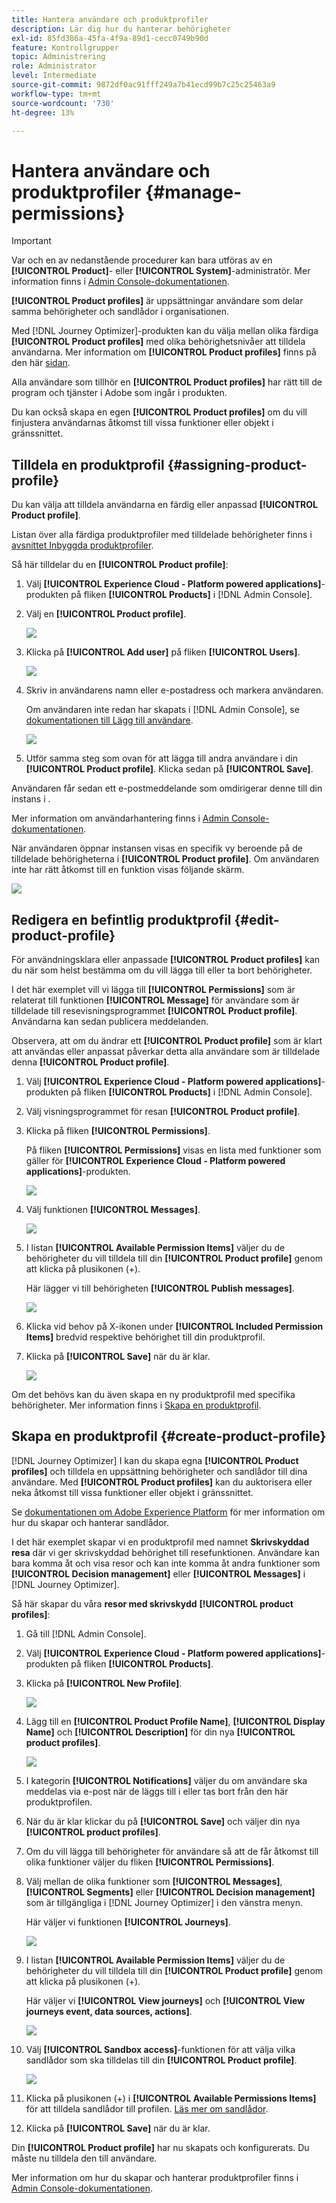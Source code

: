 ```yaml
---
title: Hantera användare och produktprofiler
description: Lär dig hur du hanterar behörigheter
exl-id: 85fd386a-45fa-4f9a-89d1-cecc0749b90d
feature: Kontrollgrupper
topic: Administrering
role: Administrator
level: Intermediate
source-git-commit: 9872df0ac91fff249a7b41ecd99b7c25c25463a9
workflow-type: tm+mt
source-wordcount: '730'
ht-degree: 13%

---
```


# Hantera användare och produktprofiler {#manage-permissions}

>[!IMPORTANT]
>
> Var och en av nedanstående procedurer kan bara utföras av en **[!UICONTROL Product]**- eller **[!UICONTROL System]**-administratör. Mer information finns i [Admin Console-dokumentationen](https://helpx.adobe.com/enterprise/admin-guide.html/enterprise/using/admin-roles.ug.html).

**[!UICONTROL Product profiles]** är uppsättningar användare som delar samma behörigheter och sandlådor i organisationen.

Med [!DNL Journey Optimizer]-produkten kan du välja mellan olika färdiga **[!UICONTROL Product profiles]** med olika behörighetsnivåer att tilldela användarna. Mer information om **[!UICONTROL Product profiles]** finns på den här [sidan](ootb-product-profiles.md).

Alla användare som tillhör en **[!UICONTROL Product profiles]** har rätt till de program och tjänster i Adobe som ingår i produkten.

Du kan också skapa en egen **[!UICONTROL Product profiles]** om du vill finjustera användarnas åtkomst till vissa funktioner eller objekt i gränssnittet.

## Tilldela en produktprofil {#assigning-product-profile}

Du kan välja att tilldela användarna en färdig eller anpassad **[!UICONTROL Product profile]**.

Listan över alla färdiga produktprofiler med tilldelade behörigheter finns i [avsnittet Inbyggda produktprofiler](ootb-product-profiles.md).

Så här tilldelar du en **[!UICONTROL Product profile]**:

1. Välj **[!UICONTROL Experience Cloud - Platform powered applications]**-produkten på fliken **[!UICONTROL Products]** i [!DNL Admin Console].

1. Välj en **[!UICONTROL Product profile]**.  

   ![](../assets/access_control_2.png)

1. Klicka på **[!UICONTROL Add user]** på fliken **[!UICONTROL Users]**.

   ![](../assets/access_control_3.png)

1. Skriv in användarens namn eller e-postadress och markera användaren.

   Om användaren inte redan har skapats i [!DNL Admin Console], se [dokumentationen till Lägg till användare](https://helpx.adobe.com/enterprise/admin-guide.html/enterprise/using/manage-users-individually.ug.html#add-users).

   ![](../assets/access_control_4.png)

1. Utför samma steg som ovan för att lägga till andra användare i din **[!UICONTROL Product profile]**. Klicka sedan på **[!UICONTROL Save]**.

Användaren får sedan ett e-postmeddelande som omdirigerar denne till din instans i .

Mer information om användarhantering finns i [Admin Console-dokumentationen](https://helpx.adobe.com/enterprise/admin-guide.html/enterprise/using/manage-users-individually.ug.html).

När användaren öppnar instansen visas en specifik vy beroende på de tilldelade behörigheterna i **[!UICONTROL Product profile]**. Om användaren inte har rätt åtkomst till en funktion visas följande skärm.

![](../assets/access_control_1.png)

## Redigera en befintlig produktprofil {#edit-product-profile}

För användningsklara eller anpassade **[!UICONTROL Product profiles]** kan du när som helst bestämma om du vill lägga till eller ta bort behörigheter.

I det här exemplet vill vi lägga till **[!UICONTROL Permissions]** som är relaterat till funktionen **[!UICONTROL Message]** för användare som är tilldelade till resevisningsprogrammet **[!UICONTROL Product profile]**. Användarna kan sedan publicera meddelanden.

Observera, att om du ändrar ett **[!UICONTROL Product profile]** som är klart att användas eller anpassat påverkar detta alla användare som är tilldelade denna **[!UICONTROL Product profile]**.

1. Välj **[!UICONTROL Experience Cloud - Platform powered applications]**-produkten på fliken **[!UICONTROL Products]** i [!DNL Admin Console].

1. Välj visningsprogrammet för resan **[!UICONTROL Product profile]**.

1. Klicka på fliken **[!UICONTROL Permissions]**.  

   På fliken **[!UICONTROL Permissions]** visas en lista med funktioner som gäller för **[!UICONTROL Experience Cloud - Platform powered applications]**-produkten.

   ![](../assets/access_control_5.png)

1. Välj funktionen **[!UICONTROL Messages]**.

   ![](../assets/access_control_6.png)

1. I listan **[!UICONTROL Available Permission Items]** väljer du de behörigheter du vill tilldela till din **[!UICONTROL Product profile]** genom att klicka på plusikonen (+).

   Här lägger vi till behörigheten **[!UICONTROL Publish messages]**.

   ![](../assets/access_control_7.png)

1. Klicka vid behov på X-ikonen under **[!UICONTROL Included Permission Items]** bredvid respektive behörighet till din produktprofil.

1. Klicka på **[!UICONTROL Save]** när du är klar.

   ![](../assets/access_control_8.png)

Om det behövs kan du även skapa en ny produktprofil med specifika behörigheter. Mer information finns i [Skapa en produktprofil](#create-product-profile).

## Skapa en produktprofil {#create-product-profile}

[!DNL Journey Optimizer] I kan du skapa egna  **[!UICONTROL Product profiles]** och tilldela en uppsättning behörigheter och sandlådor till dina användare. Med **[!UICONTROL Product profiles]** kan du auktorisera eller neka åtkomst till vissa funktioner eller objekt i gränssnittet.

Se [dokumentationen om Adobe Experience Platform](https://experienceleague.adobe.com/docs/experience-platform/sandbox/ui/user-guide.html) för mer information om hur du skapar och hanterar sandlådor.

I det här exemplet skapar vi en produktprofil med namnet **Skrivskyddad resa** där vi ger skrivskyddad behörighet till resefunktionen. Användare kan bara komma åt och visa resor och kan inte komma åt andra funktioner som **[!UICONTROL Decision management]** eller **[!UICONTROL Messages]** i [!DNL Journey Optimizer].

Så här skapar du våra **resor med skrivskydd** **[!UICONTROL product profiles]**:

1. Gå till [!DNL Admin Console].

1. Välj **[!UICONTROL Experience Cloud - Platform powered applications]**-produkten på fliken **[!UICONTROL Products]**.

1. Klicka på **[!UICONTROL New Profile]**.

   ![](../assets/access_control_9.png)

1. Lägg till en **[!UICONTROL Product Profile Name]**, **[!UICONTROL Display Name]** och **[!UICONTROL Description]** för din nya **[!UICONTROL product profiles]**.

   ![](../assets/access_control_10.png)

1. I kategorin **[!UICONTROL Notifications]** väljer du om användare ska meddelas via e-post när de läggs till i eller tas bort från den här produktprofilen.

1. När du är klar klickar du på **[!UICONTROL Save]** och väljer din nya **[!UICONTROL product profiles]**.

1. Om du vill lägga till behörigheter för användare så att de får åtkomst till olika funktioner väljer du fliken **[!UICONTROL Permissions]**.

1. Välj mellan de olika funktioner som **[!UICONTROL Messages]**, **[!UICONTROL Segments]** eller **[!UICONTROL Decision management]** som är tillgängliga i [!DNL Journey Optimizer] i den vänstra menyn.

   Här väljer vi funktionen **[!UICONTROL Journeys]**.

   ![](../assets/access_control_11.png)

1. I listan **[!UICONTROL Available Permission Items]** väljer du de behörigheter du vill tilldela till din **[!UICONTROL Product profile]** genom att klicka på plusikonen (+).

   Här väljer vi **[!UICONTROL View journeys]** och **[!UICONTROL View journeys event, data sources, actions]**.

   ![](../assets/access_control_12.png)

1. Välj **[!UICONTROL Sandbox access]**-funktionen för att välja vilka sandlådor som ska tilldelas till din **[!UICONTROL Product profile]**.

   ![](../assets/access_control_13.png)

1. Klicka på plusikonen (+) i **[!UICONTROL Available Permissions Items]** för att tilldela sandlådor till profilen. [Läs mer om sandlådor](https://experienceleague.adobe.com/docs/experience-platform/sandbox/home.html).

1. Klicka på **[!UICONTROL Save]** när du är klar.

Din **[!UICONTROL Product profile]** har nu skapats och konfigurerats. Du måste nu tilldela den till användare.

Mer information om hur du skapar och hanterar produktprofiler finns i [Admin Console-dokumentationen](https://helpx.adobe.com/enterprise/admin-guide.html/enterprise/using/manage-product-profiles.ug.html).
